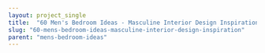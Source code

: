 ```yaml
---
layout: project_single
title:  "60 Men's Bedroom Ideas - Masculine Interior Design Inspiration"
slug: "60-mens-bedroom-ideas-masculine-interior-design-inspiration"
parent: "mens-bedroom-ideas"
---
```

 